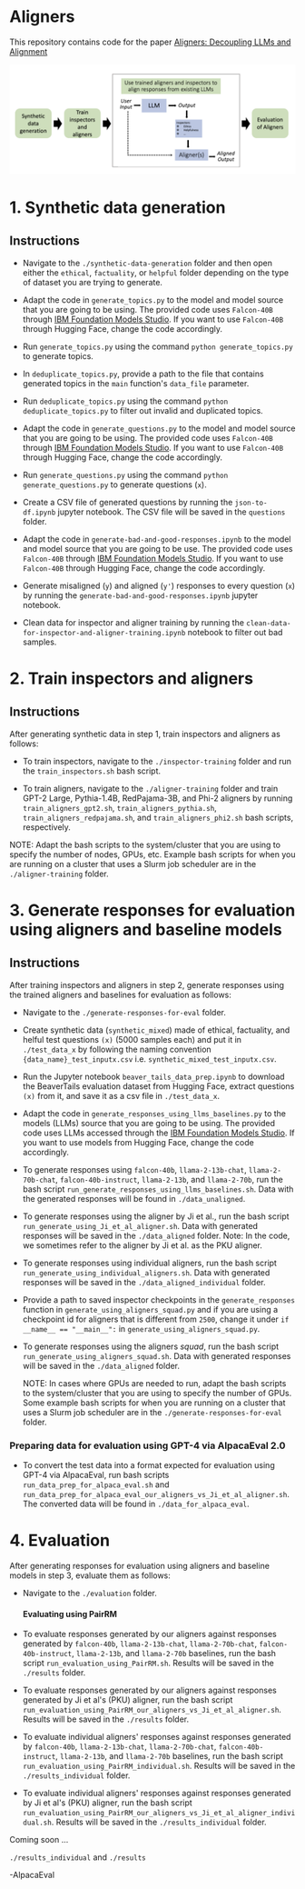 # Aligners
This repository contains code for the paper [Aligners: Decoupling LLMs and Alignment](https://arxiv.org/pdf/2403.04224)

![title](images/pipeline.png)

# 1. Synthetic data generation
## Instructions

- Navigate to the ```./synthetic-data-generation``` folder and then open either the ```ethical```, ```factuality```, or ```helpful``` folder depending on the type of dataset you are trying to generate.

- Adapt the code in ```generate_topics.py``` to the model and model source that you are going to be using. The provided code uses ```Falcon-40B``` through [IBM Foundation Models Studio](https://ibm.github.io/ibm-generative-ai/v3.0.0/getting_started.html). If you want to use ```Falcon-40B``` through Hugging Face, change the code accordingly.
  
- Run ```generate_topics.py``` using the command ```python generate_topics.py``` to generate topics.
  
- In ```deduplicate_topics.py```, provide a path to the file that contains generated topics in the ```main``` function's ```data_file``` parameter.
  
- Run ```deduplicate_topics.py``` using the command ```python deduplicate_topics.py``` to filter out invalid and duplicated topics.

- Adapt the code in ```generate_questions.py``` to the model and model source that you are going to be using. The provided code uses ```Falcon-40B``` through [IBM Foundation Models Studio](https://ibm.github.io/ibm-generative-ai/v3.0.0/getting_started.html). If you want to use ```Falcon-40B``` through Hugging Face, change the code accordingly.
  
- Run ```generate_questions.py``` using the command ```python generate_questions.py``` to generate questions (```x```).

- Create a CSV file of generated questions by running the ```json-to-df.ipynb``` jupyter notebook. The CSV file will be saved in the ```questions``` folder.

- Adapt the code in ```generate-bad-and-good-responses.ipynb``` to the model and model source that you are going to be use. The provided code uses ```Falcon-40B``` through [IBM Foundation Models Studio](https://ibm.github.io/ibm-generative-ai/v3.0.0/getting_started.html). If you want to use ```Falcon-40B``` through Hugging Face, change the code accordingly.

- Generate misaligned (```y```) and aligned (```y'```) responses to every question (```x```) by running the ```generate-bad-and-good-responses.ipynb``` jupyter notebook.

- Clean data for inspector and aligner training by running the ```clean-data-for-inspector-and-aligner-training.ipynb``` notebook to filter out bad samples.


# 2. Train inspectors and aligners
## Instructions

After generating synthetic data in step 1, train inspectors and aligners as follows:

- To train inspectors, navigate to the ```./inspector-training``` folder and run the ```train_inspectors.sh``` bash script.
  
- To train aligners, navigate to the ```./aligner-training``` folder and train GPT-2 Large, Pythia-1.4B, RedPajama-3B, and Phi-2 aligners by running ```train_aligners_gpt2.sh```, ```train_aligners_pythia.sh```, ```train_aligners_redpajama.sh```, and ```train_aligners_phi2.sh``` bash scripts, respectively.

NOTE: Adapt the bash scripts to the system/cluster that you are using to specify the number of nodes, GPUs, etc. Example bash scripts for when you are running on a cluster that uses a Slurm job scheduler are in the ```./aligner-training``` folder.


# 3. Generate responses for evaluation using aligners and baseline models
## Instructions

After training inspectors and aligners in step 2, generate responses using the trained aligners and baselines for evaluation as follows:

- Navigate to the ```./generate-responses-for-eval``` folder.

- Create synthetic data (```synthetic_mixed```) made of ethical, factuality, and helful test questions ```(x)``` (5000 samples each) and put it in ```./test_data_x``` by following the naming convention ```{data_name}_test_inputx.csv``` i.e. ```synthetic_mixed_test_inputx.csv```.

- Run the Jupyter notebook ```beaver_tails_data_prep.ipynb``` to download the BeaverTails evaluation dataset from Hugging Face, extract questions ```(x)``` from it, and save it as a csv file in ```./test_data_x```.

- Adapt the code in ```generate_responses_using_llms_baselines.py``` to the models (LLMs) source that you are going to be using. The provided code uses LLMs accessed through the [IBM Foundation Models Studio](https://ibm.github.io/ibm-generative-ai/v3.0.0/getting_started.html). If you want to use models from Hugging Face, change the code accordingly.

- To generate responses using ```falcon-40b```, ```llama-2-13b-chat```, ```llama-2-70b-chat```, ```falcon-40b-instruct```, ```llama-2-13b```, and ```llama-2-70b```, run the bash script ```run_generate_responses_using_llms_baselines.sh```. Data with the generated responses will be found in ```./data_unaligned```.

- To generate responses using the aligner by Ji et al., run the bash script ```run_generate_using_Ji_et_al_aligner.sh```. Data with generated responses will be saved in the ```./data_aligned``` folder. Note: In the code, we sometimes refer to the aligner by Ji et al. as the PKU aligner.

- To generate responses using individual aligners, run the bash script ```run_generate_using_individual_aligners.sh```. Data with generated responses will be saved in the ```./data_aligned_individual``` folder.

- Provide a path to saved inspector checkpoints in the ```generate_responses``` function in ```generate_using_aligners_squad.py``` and if you are using a checkpoint id for aligners that is different from ```2500```, change it under ```if __name__ == "__main__":``` in ```generate_using_aligners_squad.py```.

- To generate responses using the aligners *squad*, run the bash script ```run_generate_using_aligners_squad.sh```. Data with generated responses will be saved in the ```./data_aligned``` folder.

  NOTE: In cases where GPUs are needed to run, adapt the bash scripts to the system/cluster that you are using to specify the number of GPUs. Some example bash scripts for when you are running on a cluster that uses a Slurm job scheduler are in the ```./generate-responses-for-eval``` folder.


### Preparing data for evaluation using GPT-4 via AlpacaEval 2.0
- To convert the test data into a format expected for evaluation using GPT-4 via AlpacaEval, run bash scripts ```run_data_prep_for_alpaca_eval.sh``` and ```run_data_prep_for_alpaca_eval_our_aligners_vs_Ji_et_al_aligner.sh```. The converted data will be found in ```./data_for_alpaca_eval```.


# 4. Evaluation
After generating responses for evaluation using aligners and baseline models in step 3, evaluate them as follows:

- Navigate to the ```./evaluation``` folder.
  
  #### Evaluating using PairRM
- To evaluate responses generated by our aligners against responses generated by ```falcon-40b```, ```llama-2-13b-chat```, ```llama-2-70b-chat```, ```falcon-40b-instruct```, ```llama-2-13b```, and ```llama-2-70b``` baselines, run the bash script ```run_evaluation_using_PairRM.sh```. Results will be saved in the ```./results``` folder.
  
- To evaluate responses generated by our aligners against responses generated by Ji et al's (PKU) aligner, run the bash script ```run_evaluation_using_PairRM_our_aligners_vs_Ji_et_al_aligner.sh```. Results will be saved in the ```./results``` folder.

- To evaluate individual aligners' responses against responses generated by ```falcon-40b```, ```llama-2-13b-chat```, ```llama-2-70b-chat```, ```falcon-40b-instruct```, ```llama-2-13b```, and ```llama-2-70b``` baselines, run the bash script ```run_evaluation_using_PairRM_individual.sh```. Results will be saved in the ```./results_individual``` folder.

- To evaluate individual aligners' responses against responses generated by Ji et al's (PKU) aligner, run the bash script ```run_evaluation_using_PairRM_our_aligners_vs_Ji_et_al_aligner_individual.sh```. Results will be saved in the ```./results_individual``` folder.

 
Coming soon ...


```./results_individual``` and ```./results```

-AlpacaEval



